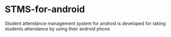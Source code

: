 # STMS-for-android
Student attendance management system for android is developed for taking students attendance by using their android phone
